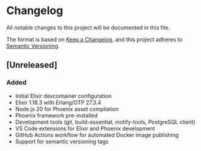 # Changelog

All notable changes to this project will be documented in this file.

The format is based on [Keep a Changelog](https://keepachangelog.com/en/1.1.0/),
and this project adheres to [Semantic Versioning](https://semver.org/spec/v2.0.0.html).

## [Unreleased]

### Added
- Initial Elixir devcontainer configuration
- Elixir 1.18.3 with Erlang/OTP 27.3.4
- Node.js 20 for Phoenix asset compilation
- Phoenix framework pre-installed
- Development tools (git, build-essential, inotify-tools, PostgreSQL client)
- VS Code extensions for Elixir and Phoenix development
- GitHub Actions workflow for automated Docker image publishing
- Support for semantic versioning tags
